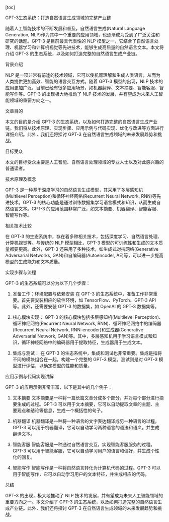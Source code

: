 
[toc]                    
                
                
GPT-3生态系统：打造自然语言生成领域的完整产业链

随着人工智能技术的不断发展和普及，自然语言生成(Natural Language Generation, NLP)作为其中一个重要的应用领域，也逐渐成为受到了广泛关注和研究的话题。GPT-3 是目前最具代表性的 NLP 模型之一，它结合了自然语言处理、机器学习和计算机视觉等先进技术，能够生成高质量的自然语言文本。本文将介绍 GPT-3 的生态系统，以及如何打造完整的自然语言生成产业链。

背景介绍

NLP 是一项非常有前途的技术领域，它可以使机器理解和生成人类语言，从而为人类提供更加高效、智能的语言交互方式。随着 GPT-3 模型的出现，NLP 技术的应用更加广泛，目前已经有很多应用场景，如机器翻译、文本摘要、智能客服、智能写作等。GPT-3 的出现极大地推动了 NLP 技术的发展，并有望成为未来人工智能领域的重要方向之一。

文章目的

本文的目的是介绍 GPT-3 的生态系统，以及如何打造完整的自然语言生成产业链。我们将从技术原理、实现步骤、应用示例与代码实现、优化与改进等方面进行详细介绍。此外，我们还将探讨 GPT-3 在自然语言生成领域的未来发展趋势和挑战。

目标受众

本文的目标受众主要是人工智能、自然语言处理领域的专业人士以及对此感兴趣的普通读者。

技术原理及概念

GPT-3 是一种基于深度学习的自然语言生成模型，其采用了多层感知机(Multilevel Perception)和循环神经网络(Recurrent Neural Network, RNN)等先进技术。GPT-3 的核心功能是通过训练数据集学习语言模式和知识，从而生成自然语言文本。GPT-3 的应用范围非常广泛，如文本摘要、机器翻译、智能客服、智能写作等。

相关技术比较

在 GPT-3 的生态系统中，存在着多种相关技术，包括深度学习、自然语言处理、计算机视觉等。与传统的 NLP 模型相比，GPT-3 模型的可训练性和生成的文本质量都要更高。此外，GPT-3 还采用了多种技术，如生成式对抗网络(Generative Adversarial Networks, GAN)和自编码器(Autoencoder, AE)等，可以进一步提高模型的生成能力和文本质量。

实现步骤与流程

GPT-3 的生态系统可以分为以下几个步骤：

1. 准备工作：环境配置与依赖安装
在 GPT-3 的生态系统中，准备工作非常重要。首先要安装相应的软件环境，如 TensorFlow、PyTorch、GPT-3 API 等。此外，还需要安装 GPT-3 的数据集，如 OpenAI 的 GPT-3 数据集等。

2. 核心模块实现：
GPT-3 的核心模块包括多层感知机(Multilevel Perception)、循环神经网络(Recurrent Neural Network, RNN)、循环神经网络中的编码器(Recurrent Neural Network, RNN-encoder)和生成器(Generative Adversarial Network, GAN)等。其中，多层感知机用于学习语言模式和知识，循环神经网络中的编码器用于提取特征，生成器用于生成文本。

3. 集成与测试：
在 GPT-3 的生态系统中，集成和测试也非常重要。集成是指将不同的模块组合在一起，构建一个完整的 GPT-3 模型。测试则是对 GPT-3 模型进行评估，以确定模型的性能和质量。

应用示例与代码实现讲解

GPT-3 的应用示例非常丰富，以下是其中的几个例子：

1. 文本摘要
文本摘要是一种将一篇长篇文章分成多个部分，并对每个部分进行摘要生成的过程。GPT-3 可以用于文本摘要，它可以自动提取文章的主题、主要观点和结论等信息，生成一个概括性的句子。

2. 机器翻译
机器翻译是一种将一种语言的文字表达翻译成另一种语言的过程。GPT-3 可以用于机器翻译，它可以自动学习两种语言的语法和语义，并生成翻译文本。

3. 智能客服
智能客服是一种通过自然语言交互，实现智能客服服务的过程。GPT-3 可以用于智能客服，它可以自动学习用户的语言和偏好，并生成个性化的回复。

4. 智能写作
智能写作是一种将自然语言转化为计算机代码的过程。GPT-3 可以用于智能写作，它可以自动学习用户的文本特征，并生成相应的代码。

总结

GPT-3 的出现，极大地推动了 NLP 技术的发展，并有望成为未来人工智能领域的重要方向之一。本文介绍了 GPT-3 的生态系统，以及如何打造完整的自然语言生成产业链。此外，我们还将探讨 GPT-3 在自然语言生成领域的未来发展趋势和挑战。

